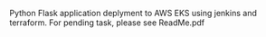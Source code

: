Python Flask application deplyment to AWS EKS using jenkins and terraform.
For pending task, please see ReadMe.pdf